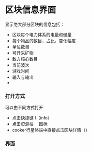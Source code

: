 # 区块信息界面
显示绝大部分区块的信息包括：
- 区块每个电力体系的电量和储量
- 每个物品的数目，占比，变化幅度
- 单位数目
- 可开采矿物
- 敌方核心数目
- 当前波次
- 游戏时间
- 输入与输出
- 
### 打开方式
可以由不同方式打开  
- 点击快捷键 **I**（info）
- 点击资源栏 ![alt text](图/menu.png) 图标
- cooker行星终端中直接点击区块详情（）
### 界面
